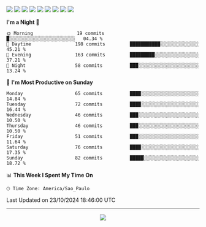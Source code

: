 <p>
  <img src="https://img.shields.io/badge/go-%2300ADD8.svg?style=for-the-badge&logo=go&logoColor=white">
  <img src="https://img.shields.io/badge/typescript-%23007ACC.svg?style=for-the-badge&logo=typescript&logoColor=white">
  <img src="https://img.shields.io/badge/node.js-6DA55F?style=for-the-badge&logo=node.js&logoColor=white">
  <img src="https://img.shields.io/badge/python-3670A0?style=for-the-badge&logo=python&logoColor=ffdd54">
  <img src="https://img.shields.io/badge/Laravel-FF2D20?style=for-the-badge&logo=laravel&logoColor=white">
  <img src="https://img.shields.io/badge/html5-%23E34F26.svg?style=for-the-badge&logo=html5&logoColor=white">
  <img src="https://img.shields.io/badge/css3-%231572B6.svg?style=for-the-badge&logo=css3&logoColor=white">
  <img src="https://img.shields.io/badge/tailwindcss-%2338B2AC.svg?style=for-the-badge&logo=tailwind-css&logoColor=white">
  <img src="https://img.shields.io/badge/AWS-%23FF9900.svg?style=for-the-badge&logo=amazon-aws&logoColor=white">
</p>

<!--START_SECTION:waka-->
**I'm a Night 🦉** 

```text
🌞 Morning                19 commits          █░░░░░░░░░░░░░░░░░░░░░░░░   04.34 % 
🌆 Daytime                198 commits         ███████████░░░░░░░░░░░░░░   45.21 % 
🌃 Evening                163 commits         █████████░░░░░░░░░░░░░░░░   37.21 % 
🌙 Night                  58 commits          ███░░░░░░░░░░░░░░░░░░░░░░   13.24 % 
```
📅 **I'm Most Productive on Sunday** 

```text
Monday                   65 commits          ████░░░░░░░░░░░░░░░░░░░░░   14.84 % 
Tuesday                  72 commits          ████░░░░░░░░░░░░░░░░░░░░░   16.44 % 
Wednesday                46 commits          ███░░░░░░░░░░░░░░░░░░░░░░   10.50 % 
Thursday                 46 commits          ███░░░░░░░░░░░░░░░░░░░░░░   10.50 % 
Friday                   51 commits          ███░░░░░░░░░░░░░░░░░░░░░░   11.64 % 
Saturday                 76 commits          ████░░░░░░░░░░░░░░░░░░░░░   17.35 % 
Sunday                   82 commits          █████░░░░░░░░░░░░░░░░░░░░   18.72 % 
```


📊 **This Week I Spent My Time On** 

```text
🕑︎ Time Zone: America/Sao_Paulo
```


 Last Updated on 23/10/2024 18:46:00 UTC
<!--END_SECTION:waka-->

---
<p align="center">
  <img src="https://visitcount.itsvg.in/api?id=OrlatoDev&icon=0&color=12">
</p>
